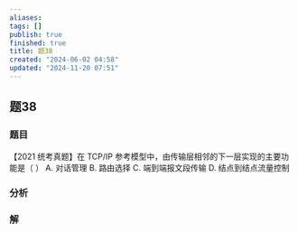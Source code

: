 ```yaml
---
aliases: 
tags: []
publish: true
finished: true
title: 题38
created: "2024-06-02 04:58"
updated: "2024-11-20 07:51"
---
```

## 题38
### 题目
【2021 统考真题】在 TCP/IP 参考模型中，由传输层相邻的下一层实现的主要功能是（ ）
A. 对话管理 
B. 路由选择
C. 端到端报文段传输 
D. 结点到结点流量控制
### 分析

### 解
